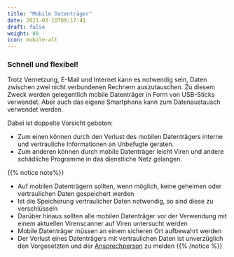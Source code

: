```yaml
---
title: "Mobile Datenträger"
date: 2021-03-10T09:17:41
draft: false
weight: 80
icon: mobile-alt
---
```

### Schnell und flexibel!

Trotz Vernetzung, E-Mail und Internet kann es notwendig sein, Daten zwischen zwei nicht verbundenen Rechnern auszutauschen. Zu diesem Zweck werden gelegentlich mobile Datenträger in Form von USB-Sticks verwendet. Aber auch das eigene Smartphone kann zum Datenaustausch verwendet werden.

Dabei ist doppelte Vorsicht geboten:

- Zum einen können durch den Verlust des mobilen Datenträgers interne und vertrauliche Informationen an Unbefugte geraten.
- Zum anderen können durch mobile Datenträger leicht Viren und andere schädliche Programme in das dienstliche Netz gelangen.

{{% notice note%}}
- Auf mobilen Datenträgern sollten, wenn möglich, keine geheimen oder vertraulichen Daten gespeichert werden
- Ist die Speicherung vertraulicher Daten notwendig, so sind diese zu verschlüsseln
- Darüber hinaus sollten alle mobilen Datenträger vor der Verwendung mit einem aktuellen Virenscanner auf Viren untersucht werden
- Mobile Datenträger müssen an einem sicheren Ort aufbewahrt werden
- Der Verlust eines Datenträgers mit vertraulichen Daten ist unverzüglich den Vorgesetzten und der [Ansprechperson](/ansprechpersonen/) zu melden
{{% /notice %}}
